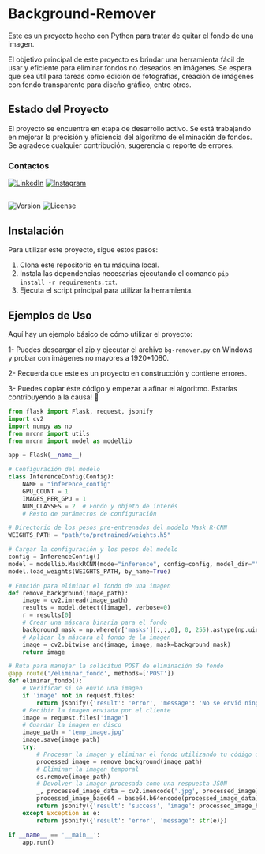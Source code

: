 
# Background-Remover

Este es un proyecto hecho con Python para tratar de quitar el fondo de una imagen.

El objetivo principal de este proyecto es brindar una herramienta fácil de usar y eficiente para eliminar fondos no deseados en imágenes. Se espera que sea útil para tareas como edición de fotografías, creación de imágenes con fondo transparente para diseño gráfico, entre otros.

## Estado del Proyecto

El proyecto se encuentra en etapa de desarrollo activo. Se está trabajando en mejorar la precisión y eficiencia del algoritmo de eliminación de fondos. Se agradece cualquier contribución, sugerencia o reporte de errores.


### Contactos
[![LinkedIn](https://img.shields.io/badge/-LinkedIn-%230077B5?style=flat-square&logo=linkedin&logoColor=white)](https://www.linkedin.com/in/gabriel-calcagni-659907260) [![Instagram](https://img.shields.io/badge/-Instagram-%23E4405F?style=flat-square&logo=instagram&logoColor=white)](https://www.instagram.com/calcagni_gabriel26/?ishid=ZDdkNTZiNTM%3D) 
##
![Version](https://img.shields.io/badge/Version-1.0-blue.svg)
![License](https://img.shields.io/badge/License-GNU%20GPL--3.0-blue.svg)

## Instalación

Para utilizar este proyecto, sigue estos pasos:

1. Clona este repositorio en tu máquina local.
2. Instala las dependencias necesarias ejecutando el comando `pip install -r requirements.txt`.
3. Ejecuta el script principal para utilizar la herramienta.

## Ejemplos de Uso

Aquí hay un ejemplo básico de cómo utilizar el proyecto:

1- Puedes descargar el zip y ejecutar el archivo `bg-remover.py` en Windows y probar con imágenes no mayores a 1920*1080.

2- Recuerda que este es un proyecto en construcción y contiene errores.

3- Puedes copiar éste código y empezar a afinar el algoritmo. Estarías contribuyendo a la causa! 👀

```python
from flask import Flask, request, jsonify
import cv2
import numpy as np
from mrcnn import utils
from mrcnn import model as modellib

app = Flask(__name__)

# Configuración del modelo
class InferenceConfig(Config):
    NAME = "inference_config"
    GPU_COUNT = 1
    IMAGES_PER_GPU = 1
    NUM_CLASSES = 2  # Fondo y objeto de interés
    # Resto de parámetros de configuración

# Directorio de los pesos pre-entrenados del modelo Mask R-CNN
WEIGHTS_PATH = "path/to/pretrained/weights.h5"

# Cargar la configuración y los pesos del modelo
config = InferenceConfig()
model = modellib.MaskRCNN(mode="inference", config=config, model_dir="")
model.load_weights(WEIGHTS_PATH, by_name=True)

# Función para eliminar el fondo de una imagen
def remove_background(image_path):
    image = cv2.imread(image_path)
    results = model.detect([image], verbose=0)
    r = results[0]
    # Crear una máscara binaria para el fondo
    background_mask = np.where(r['masks'][:,:,0], 0, 255).astype(np.uint8)
    # Aplicar la máscara al fondo de la imagen
    image = cv2.bitwise_and(image, image, mask=background_mask)
    return image

# Ruta para manejar la solicitud POST de eliminación de fondo
@app.route('/eliminar_fondo', methods=['POST'])
def eliminar_fondo():
    # Verificar si se envió una imagen
    if 'image' not in request.files:
        return jsonify({'result': 'error', 'message': 'No se envió ninguna imagen'})
    # Recibir la imagen enviada por el cliente
    image = request.files['image']
    # Guardar la imagen en disco
    image_path = 'temp_image.jpg'
    image.save(image_path)
    try:
        # Procesar la imagen y eliminar el fondo utilizando tu código de eliminación de fondo
        processed_image = remove_background(image_path)
        # Eliminar la imagen temporal
        os.remove(image_path)
        # Devolver la imagen procesada como una respuesta JSON
        _, processed_image_data = cv2.imencode('.jpg', processed_image)
        processed_image_base64 = base64.b64encode(processed_image_data).decode('utf-8')
        return jsonify({'result': 'success', 'image': processed_image_base64})
    except Exception as e:
        return jsonify({'result': 'error', 'message': str(e)})

if __name__ == '__main__':
    app.run()

